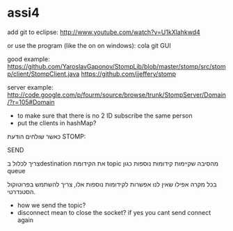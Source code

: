 assi4
=====
add git to eclipse:
http://www.youtube.com/watch?v=U1kXlahkwd4

or use the program (like the on on windows): cola git GUI

good example:
https://github.com/YaroslavGaponov/StompLib/blob/master/stomp/src/stomp/client/StompClient.java
https://github.com/jjeffery/stomp

server example:
http://code.google.com/p/fourm/source/browse/trunk/StompServer/Domain/?r=105#Domain


* to make sure that there is no 2 ID subscribe the same person
* put the clients in hashMap?


כאשר שולחים הודעת STOMP:

SEND

צריך לכלול בdestination את הקידומת topic מהסיבה שקיימות קידומות נוספות כגון queue

בכל מקרה אפילו שאין לנו אפשרות לקידומות נוספות אלו, צריך להשתמש בפרוטוקול הסטנדרטי.
* how we send the topic?
* disconnect mean to close the socket? if yes you cant send connect again
